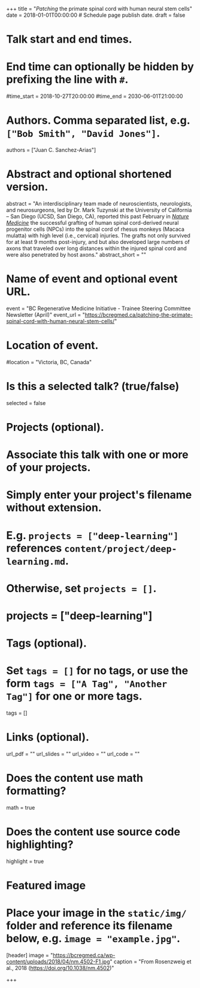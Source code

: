 +++
title = "*Patching* the primate spinal cord with human neural stem cells"
date = 2018-01-01T00:00:00  # Schedule page publish date.
draft = false

# Talk start and end times.
#   End time can optionally be hidden by prefixing the line with `#`.
#time_start = 2018-10-27T20:00:00
#time_end = 2030-06-01T21:00:00

# Authors. Comma separated list, e.g. `["Bob Smith", "David Jones"]`.
authors = ["Juan C. Sanchez-Arias"]

# Abstract and optional shortened version.
abstract = "An interdisciplinary team made of neuroscientists, neurologists, and neurosurgeons, led by Dr. Mark Tuzynski at the University of California – San Diego (UCSD, San Diego, CA), reported this past February in [*Nature Medicine*](https://www.nature.com/articles/nm.4502) the successful grafting of human spinal cord-derived neural progenitor cells (NPCs) into the spinal cord of rhesus monkeys (Macaca mulatta) with high level (i.e., cervical) injuries. The grafts not only survived for at least 9 months post-injury, and but also developed large numbers of axons that traveled over long distances within the injured spinal cord and were also penetrated by host axons."
abstract_short = ""

# Name of event and optional event URL.
event = "BC Regenerative Medicine Initiative - Trainee Steering Committee Newsletter (April)"
event_url = "https://bcregmed.ca/patching-the-primate-spinal-cord-with-human-neural-stem-cells/"

# Location of event.
#location = "Victoria, BC, Canada"

# Is this a selected talk? (true/false)
selected = false

# Projects (optional).
#   Associate this talk with one or more of your projects.
#   Simply enter your project's filename without extension.
#   E.g. `projects = ["deep-learning"]` references `content/project/deep-learning.md`.
#   Otherwise, set `projects = []`.
# projects = ["deep-learning"]

# Tags (optional).
#   Set `tags = []` for no tags, or use the form `tags = ["A Tag", "Another Tag"]` for one or more tags.
tags = []

# Links (optional).
url_pdf = ""
url_slides = ""
url_video = ""
url_code = ""

# Does the content use math formatting?
math = true

# Does the content use source code highlighting?
highlight = true

# Featured image
# Place your image in the `static/img/` folder and reference its filename below, e.g. `image = "example.jpg"`.
[header]
image = "https://bcregmed.ca/wp-content/uploads/2018/04/nm.4502-F1.jpg"
caption = "From Rosenzweig et al., 2018 (https://doi.org/10.1038/nm.4502)"

+++


